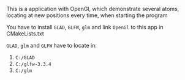 This is a application with OpenGl, which demonstrate
several atoms, locating at new positions every time, when
starting the program

You have to install <code>GLAD</code>, <code>GLFW</code>, <code>glm</code>
and link <code>OpenGl</code> to this app in CMakeLists.txt

<code>GLAD</code>, <code>glm</code> and <code>GLFW</code> have to locate in:
<ol>
  <li><code>C:/GLAD</code></li>
  <li><code>C:/glfw-3.3.4</code></li>
  <li><code>C:/glm</code></li>
</ol>
